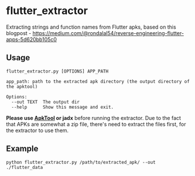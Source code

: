 # flutter_extractor
Extracting strings and function names from Flutter apks, based on this blogpost - https://medium.com/@rondalal54/reverse-engineering-flutter-apps-5d620bb105c0

## Usage
```
flutter_extractor.py [OPTIONS] APP_PATH

app_path: path to the extracted apk directory (the output directory of the apktool)

Options:
  --out TEXT  The output dir
  --help      Show this message and exit.
```
**Please use [ApkTool](https://ibotpeaches.github.io/Apktool/) or jadx** before running the extractor. Due to the fact that APKs are somewhat a zip file, there's need to extract the files first, for the extractor to use them.

## Example
```python flutter_extractor.py /path/to/extracted_apk/ --out ./flutter_data```
